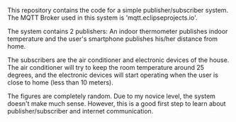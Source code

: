 This repository contains the code for a simple publisher/subscriber system. The MQTT Broker used in this system is 'mqtt.eclipseprojects.io'.

The system contains 2 publishers: An indoor thermometer publishes indoor temperature and the user's smartphone publishes his/her distance from home.

The subscribers are the air conditioner and electronic devices of the house. The air conditioner will try to keep the room temperature around 25 degrees, and the electronic devices will start operating when the user is close to home (less than 10 meters).

The figures are completely random. Due to my novice level, the system doesn't make much sense. However, this is a good first step to learn about publisher/subscriber and internet communication.